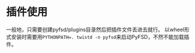 # 插件使用
一般地，只需要创建pyfsd/plugins目录然后把插件文件丢进去就行。
以wheel形式安装时需要用`PYTHONPATH=. twistd -n pyfsd`来启动PyFSD，不然不能加载插件。
